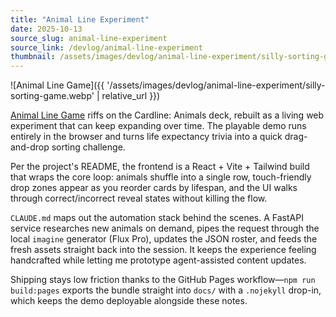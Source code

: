 ```yaml
---
title: "Animal Line Experiment"
date: 2025-10-13
source_slug: animal-line-experiment
source_link: /devlog/animal-line-experiment
thumbnail: /assets/images/devlog/animal-line-experiment/silly-sorting-game.webp
---
```


![Animal Line Game]({{ '/assets/images/devlog/animal-line-experiment/silly-sorting-game.webp' | relative_url }})

[Animal Line Game](https://dskill.github.io/silly_sorting_game/) riffs on the Cardline: Animals deck, rebuilt as a living web experiment that can keep expanding over time. The playable demo runs entirely in the browser and turns life expectancy trivia into a quick drag-and-drop sorting challenge.

Per the project's README, the frontend is a React + Vite + Tailwind build that wraps the core loop: animals shuffle into a single row, touch-friendly drop zones appear as you reorder cards by lifespan, and the UI walks through correct/incorrect reveal states without killing the flow.

`CLAUDE.md` maps out the automation stack behind the scenes. A FastAPI service researches new animals on demand, pipes the request through the local `imagine` generator (Flux Pro), updates the JSON roster, and feeds the fresh assets straight back into the session. It keeps the experience feeling handcrafted while letting me prototype agent-assisted content updates.

Shipping stays low friction thanks to the GitHub Pages workflow—`npm run build:pages` exports the bundle straight into `docs/` with a `.nojekyll` drop-in, which keeps the demo deployable alongside these notes.

